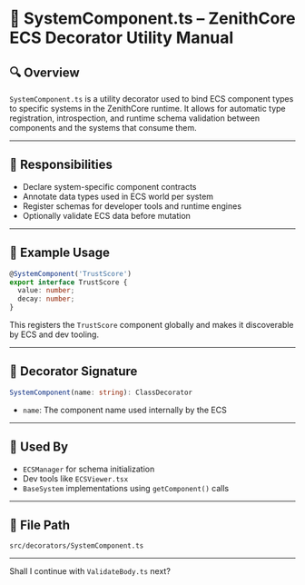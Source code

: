 
# 🧱 SystemComponent.ts – ZenithCore ECS Decorator Utility Manual

## 🔍 Overview

`SystemComponent.ts` is a utility decorator used to bind ECS component types to specific systems in the ZenithCore runtime. It allows for automatic type registration, introspection, and runtime schema validation between components and the systems that consume them.

---

## 🎯 Responsibilities

- Declare system-specific component contracts
- Annotate data types used in ECS world per system
- Register schemas for developer tools and runtime engines
- Optionally validate ECS data before mutation

---

## 🧠 Example Usage

```ts
@SystemComponent('TrustScore')
export interface TrustScore {
  value: number;
  decay: number;
}
```

This registers the `TrustScore` component globally and makes it discoverable by ECS and dev tooling.

---

## 🔧 Decorator Signature

```ts
SystemComponent(name: string): ClassDecorator
```

- `name`: The component name used internally by the ECS

---

## 🔗 Used By

- `ECSManager` for schema initialization
- Dev tools like `ECSViewer.tsx`
- `BaseSystem` implementations using `getComponent()` calls

---

## 📁 File Path

```
src/decorators/SystemComponent.ts
```

---

Shall I continue with `ValidateBody.ts` next?
